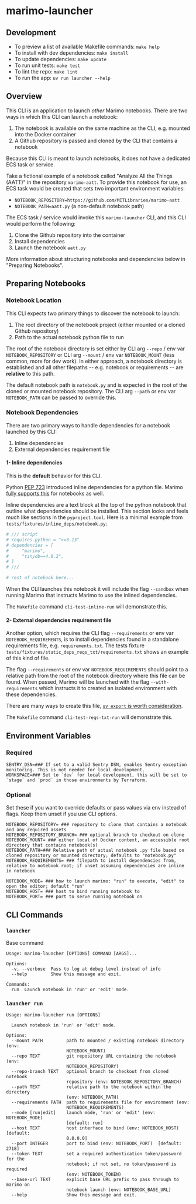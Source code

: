 # marimo-launcher

## Development

- To preview a list of available Makefile commands: `make help`
- To install with dev dependencies: `make install`
- To update dependencies: `make update`
- To run unit tests: `make test`
- To lint the repo: `make lint`
- To run the app: `uv run launcher --help`

## Overview

This CLI is an application to launch _other_ Marimo notebooks.  There are two ways in which this CLI can launch a notebook:

1. The notebook is available on the same machine as the CLI, e.g. mounted into the Docker container
2. A Github repository is passed and cloned by the CLI that contains a notebook

Because this CLI is meant to launch notebooks, it does not have a dedicated ECS task or service.

Take a fictional example of a notebook called "Analyze All the Things (AATT)" in the repository `marimo-aatt`.  To provide this notebook for use, an ECS task would be created that sets two important environment variables:

  - `NOTEBOOK_REPOSITORY=https://github.com/MITLibraries/marimo-aatt`
  - `NOTEBOOK_PATH=aatt.py` (a non-default notebook path)

The ECS task / service would invoke this `marimo-launcher` CLI, and this CLI would perform the following:

1. Clone the Github repository into the container
2. Install dependencies
3. Launch the notebook `aatt.py`

More information about structuring notebooks and dependencies below in "Preparing Notebooks". 

## Preparing Notebooks

### Notebook Location
This CLI expects two primary things to discover the notebook to launch:

1. The root directory of the notebook project (either mounted or a cloned Github repository)
2. Path to the actual notebook python file to run

The root of the notebook directory is set either by CLI arg `--repo` / env var `NOTEBOOK_REPOSITORY` or CLI arg `--mount` / env var `NOTEBOOK_MOUNT` (less common, more for dev work).  In either approach, a notebook directory is established and all other filepaths -- e.g. notebook or requirements -- are **relative** to this path.

The default notebook path is `notebook.py` and is expected in the root of the cloned or mounted notebook repository.  The CLI arg `--path` or env var `NOTEBOOK_PATH` can be passed to override this.  

### Notebook Dependencies

There are two primary ways to handle dependencies for a notebook launched by this CLI:

1. Inline dependencies
2. External dependencies requirement file

#### 1- Inline dependencies

This is the **default** behavior for this CLI.

Python [PEP 723](https://peps.python.org/pep-0723/) introduced inline dependencies for a python file.  Marimo [fully supports this](https://docs.marimo.io/guides/package_management/inlining_dependencies/) for notebooks as well.

Inline dependencies are a text block at the top of the python notebook that outline what dependencies should be installed.  This section looks and feels much like sections in the `pyproject.toml`.  Here is a minimal example from `tests/fixtures/inline_deps/notebook.py`:

```python
# /// script
# requires-python = ">=3.13"
# dependencies = [
#     "marimo",
#     "tinydb==4.8.2",
# ]
# ///

# rest of notebook here...
```

When the CLI launches this notebook it will include the flag `--sandbox` when running Marimo that instructs Marimo to use the inlined dependencies.

The `Makefile` command `cli-test-inline-run` will demonstrate this.

#### 2- External dependencies requirement file

Another option, which requires the CLI flag `--requirements` or env var `NOTEBOOK_REQUIREMENTS`, is to install dependencies found in a standalone requirements file, e.g. `requirements.txt`.  The tests fixture `tests/fixtures/static_deps_reqs_txt/requirements.txt` shows an example of this kind of file.

The flag `--requirements` or env var `NOTEBOOK_REQUIREMENTS` should point to a relative path from the root of the notebook directory where this file can be found.  When passed, Marimo will be launched with the flag `--with-requirements` which instructs it to created an isolated environment with these dependencies.

There are many ways to create this file, [`uv export` is worth consideration](https://docs.astral.sh/uv/reference/cli/#uv-export).

The `Makefile` command `cli-test-reqs-txt-run` will demonstrate this.


## Environment Variables

### Required

```shell
SENTRY_DSN=### If set to a valid Sentry DSN, enables Sentry exception monitoring. This is not needed for local development.
WORKSPACE=### Set to `dev` for local development, this will be set to `stage` and `prod` in those environments by Terraform.
```

### Optional

Set these if you want to override defaults or pass values via env instead of flags. Keep them unset if you use CLI options.

```shell
NOTEBOOK_REPOSITORY= ### repository to clone that contains a notebook and any required assets
NOTEBOOK_REPOSITORY_BRANCH= ### optional branch to checkout on clone
NOTEBOOK_MOUNT= ### either local of Docker context, an accessible root directory that contains notebook(s)
NOTEBOOK_PATH=### Relative path of actual notebook .py file based on cloned repository or mounted directory; defaults to "notebook.py"
NOTEBOOK_REQUIREMENTS= ### filepath to install dependencies from, relative to notebook root; if unset assuming dependencies are inline in notebook

NOTEBOOK_MODE= ### how to launch marimo: "run" to execute, "edit" to open the editor; default "run"
NOTEBOOK_HOST= ### host to bind running notebook to
NOTEBOOK_PORT= ### port to serve running notebook on
```


## CLI Commands

### `launcher`

Base command

```text
Usage: marimo-launcher [OPTIONS] COMMAND [ARGS]...

Options:
  -v, --verbose  Pass to log at debug level instead of info
  --help         Show this message and exit.

Commands:
  run  Launch notebook in 'run' or 'edit' mode.
```

### `launcher run`

```text
Usage: marimo-launcher run [OPTIONS]

  Launch notebook in 'run' or 'edit' mode.

Options:
  --mount PATH         path to mounted / existing notebook directory (env:
                       NOTEBOOK_MOUNT)
  --repo TEXT          git repository URL containing the notebook (env:
                       NOTEBOOK_REPOSITORY)
  --repo-branch TEXT   optional branch to checkout from cloned notebook
                       repository (env: NOTEBOOK_REPOSITORY_BRANCH)
  --path TEXT          relative path to the notebook within the directory
                       (env: NOTEBOOK_PATH)
  --requirements PATH  path to requirements file for environment (env:
                       NOTEBOOK_REQUIREMENTS)
  --mode [run|edit]    launch mode, 'run' or 'edit' (env: NOTEBOOK_MODE)
                       [default: run]
  --host TEXT          host interface to bind (env: NOTEBOOK_HOST)  [default:
                       0.0.0.0]
  --port INTEGER       port to bind (env: NOTEBOOK_PORT)  [default: 2718]
  --token TEXT         set a required authentication token/password for the
                       notebook; if not set, no token/password is required
                       (env: NOTEBOOK_TOKEN)
  --base-url TEXT      explicit base URL prefix to pass through to marimo on
                       notebook launch (env: NOTEBOOK_BASE_URL)
  --help               Show this message and exit.
```




